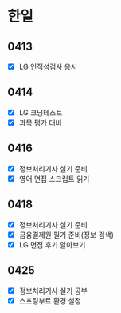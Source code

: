 # 한일 
## 0413
- [x] LG 인적성검사 응시
## 0414
- [x] LG 코딩테스트
- [x] 과목 평가 대비
## 0416
- [x] 정보처리기사 실기 준비
- [x] 영어 면접 스크립트 읽기
## 0418
- [x] 정보처리기사 실기 준비
- [x] 금융결제원 필기 준비(정보 검색)
- [x] LG 면접 후기 알아보기    
## 0425
- [x] 정보처리기사 실기 공부
- [x] 스프링부트 환경 설정
